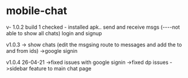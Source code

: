 # mobile-chat
v- 1.0.2 build 1
checked -
installed apk..
send and receive msgs (----not able to show all chats)
login and signup


v1.0.3
-> show chats (edit the msgsing route to messages and add the to and from ids)
->google signin

v1.0.4 26-04-21
->fixed issues with google signin
->fixed dp issues
->sidebar feature to main chat page
